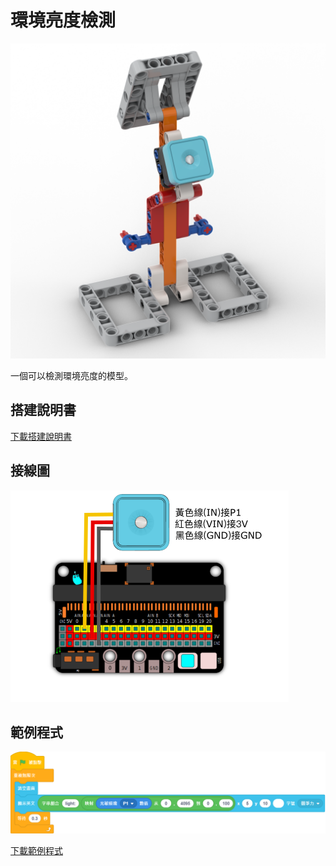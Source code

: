 # 環境亮度檢測

![](./images/light.png)

一個可以檢測環境亮度的模型。

## 搭建說明書

[下載搭建說明書](https://github.com/kittenbothk/kittenbothk/raw/master/Kits/future_weather/instructions/light.pdf)

## 接線圖

![](./images/light_wiring.png)

## 範例程式

![](./images/light_code.png)

[下載範例程式](https://github.com/kittenbothk/kittenbothk/raw/master/Kits/future_weather/sb3/3_light.sb3)